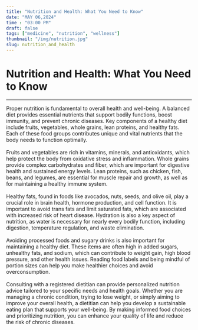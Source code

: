 ```yaml
---
title: "Nutrition and Health: What You Need to Know"
date: "MAY 06,2024"
time : "03:00 PM"
draft: false
tags: ["medicine", "nutrition", "wellness"]
thumbnail: "/img/nutrition.jpg"
slug: nutrition_and_health
---
```


# Nutrition and Health: What You Need to Know

---

Proper nutrition is fundamental to overall health and well-being. A balanced diet provides essential nutrients that support bodily functions, boost immunity, and prevent chronic diseases. Key components of a healthy diet include fruits, vegetables, whole grains, lean proteins, and healthy fats. Each of these food groups contributes unique and vital nutrients that the body needs to function optimally.
<br><br>
Fruits and vegetables are rich in vitamins, minerals, and antioxidants, which help protect the body from oxidative stress and inflammation. Whole grains provide complex carbohydrates and fiber, which are important for digestive health and sustained energy levels. Lean proteins, such as chicken, fish, beans, and legumes, are essential for muscle repair and growth, as well as for maintaining a healthy immune system.
<br><br>
Healthy fats, found in foods like avocados, nuts, seeds, and olive oil, play a crucial role in brain health, hormone production, and cell function. It is important to avoid trans fats and limit saturated fats, which are associated with increased risk of heart disease. Hydration is also a key aspect of nutrition, as water is necessary for nearly every bodily function, including digestion, temperature regulation, and waste elimination.
<br><br>
Avoiding processed foods and sugary drinks is also important for maintaining a healthy diet. These items are often high in added sugars, unhealthy fats, and sodium, which can contribute to weight gain, high blood pressure, and other health issues. Reading food labels and being mindful of portion sizes can help you make healthier choices and avoid overconsumption.
<br><br>
Consulting with a registered dietitian can provide personalized nutrition advice tailored to your specific needs and health goals. Whether you are managing a chronic condition, trying to lose weight, or simply aiming to improve your overall health, a dietitian can help you develop a sustainable eating plan that supports your well-being. By making informed food choices and prioritizing nutrition, you can enhance your quality of life and reduce the risk of chronic diseases.
